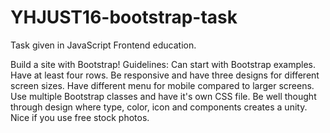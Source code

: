 # YHJUST16-bootstrap-task
Task given in JavaScript Frontend education.

Build a site with Bootstrap! 
Guidelines: 
  Can start with Bootstrap examples.
  Have at least four rows.
  Be responsive and have three designs for different screen sizes.
  Have different menu for mobile compared to larger screens.
  Use multiple Bootstrap classes and have it's own CSS file.
  Be well thought through design where type, color, icon and components creates a unity.
  Nice if you use free stock photos.


